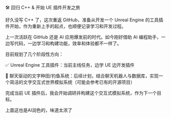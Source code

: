 🛠️ 回归 C++ & 开始 UE 插件开发之旅

好久没写 C++ 了，这次重返 GitHub，准备从开发一个 Unreal Engine 的工具插件开始，作为重新上手的起点，也顺便记录学习和开发过程。

上一次活跃在 GitHub 还是 AI 应用爆发前的时代。如今刚好借助 AI 编程助手，一边写代码，一边学习和构建功能，效率和体验都不一样了。

目前规划了几个阶段性方向：

✅ Unreal Engine 工具插件：当前主线任务，边学 UE 边开发插件

🎣 聊天驱动的文字种田/钓鱼系统：后续计划，结合聊天机器人与数据库，实现一个简洁的文字交互式世界模拟系统（可能会参考已有的开源项目）

完成当前 UE 插件后，我会开始调研并构建这个交互式模拟系统，作为下一个目标。

上面这也是AI润色的，味道太浓了
